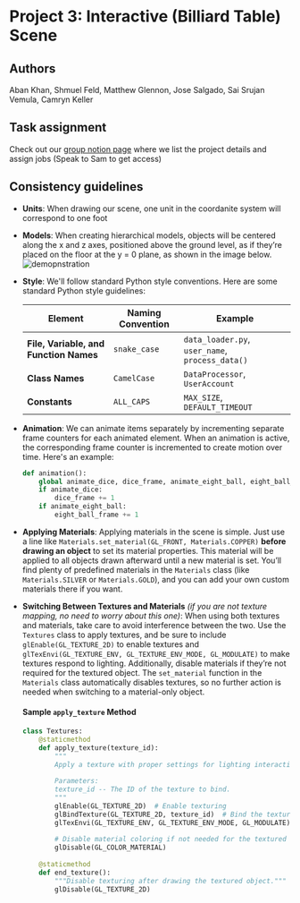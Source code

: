 # Project 3: Interactive (Billiard Table) Scene

## Authors
Aban Khan, Shmuel Feld, Matthew Glennon, Jose Salgado, Sai Srujan Vemula, Camryn Keller

## Task assignment
Check out our [group notion page](https://www.notion.so/Project-3-Group-page-1303b34792c48004b53dc1561fd303cf?pvs=4) where we list the project details and assign jobs (Speak to Sam to get access)<br/>

## Consistency guidelines
- **Units**: When drawing our scene, one unit in the coordanite system will correspond to one foot
- **Models**: When creating hierarchical models, objects will be centered along the x and z axes, positioned above the ground level, as if they’re placed on the floor at the y = 0 plane, as shown in the image below.
![demopnstration](https://github.com/user-attachments/assets/562dd0e4-c9a5-4814-aefc-b15df373a29a)
- **Style**: We'll follow standard Python style conventions. Here are some standard Python style guidelines:

    | Element               | Naming Convention | Example                                    |
    |-----------------------|-------------------|--------------------------------------------|
    | **File, Variable, and Function Names** | `snake_case`      | `data_loader.py`, `user_name`, `process_data()` |
    | **Class Names**       | `CamelCase`       | `DataProcessor`, `UserAccount`             |
    | **Constants**         | `ALL_CAPS`        | `MAX_SIZE`, `DEFAULT_TIMEOUT`              |

- **Animation**: We can animate items separately by incrementing separate frame counters for each animated element. When an animation is active, the corresponding frame counter is incremented to create motion over time. Here's an example:

    ```python
    def animation():
        global animate_dice, dice_frame, animate_eight_ball, eight_ball_frame
        if animate_dice:
            dice_frame += 1
        if animate_eight_ball:
            eight_ball_frame += 1
    ```
- **Applying Materials**: Applying materials in the scene is simple. Just use a line like `Materials.set_material(GL_FRONT, Materials.COPPER)` **before drawing an object** to set its material properties. This material will be applied to all objects drawn afterward until a new material is set. You’ll find plenty of predefined materials in the `Materials` class (like `Materials.SILVER` or `Materials.GOLD`), and you can add your own custom materials there if you want.

- **Switching Between Textures and Materials** *(if you are not texture mapping, no need to worry about this one)*: When using both textures and materials, take care to avoid interference between the two. Use the `Textures` class to apply textures, and be sure to include `glEnable(GL_TEXTURE_2D)` to enable textures and `glTexEnvi(GL_TEXTURE_ENV, GL_TEXTURE_ENV_MODE, GL_MODULATE)` to make textures respond to lighting. Additionally, disable materials if they’re not required for the textured object. The `set_material` function in the `Materials` class automatically disables textures, so no further action is needed when switching to a material-only object.

    #### Sample `apply_texture` Method

    ```python
    class Textures:
        @staticmethod
        def apply_texture(texture_id):
            """
            Apply a texture with proper settings for lighting interaction.
            
            Parameters:
            texture_id -- The ID of the texture to bind.
            """
            glEnable(GL_TEXTURE_2D)  # Enable texturing
            glBindTexture(GL_TEXTURE_2D, texture_id)  # Bind the texture
            glTexEnvi(GL_TEXTURE_ENV, GL_TEXTURE_ENV_MODE, GL_MODULATE)  # Allow texture to respond to lighting
            
            # Disable material coloring if not needed for the textured object
            glDisable(GL_COLOR_MATERIAL)
        
        @staticmethod
        def end_texture():
            """Disable texturing after drawing the textured object."""
            glDisable(GL_TEXTURE_2D)
    ```




